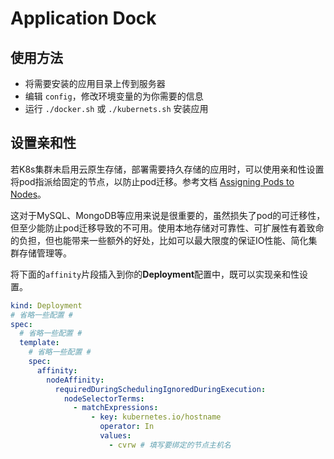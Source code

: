 # Application Dock

## 使用方法

- 将需要安装的应用目录上传到服务器
- 编辑 `config`，修改环境变量的为你需要的信息
- 运行 `./docker.sh` 或 `./kubernets.sh` 安装应用

## 设置亲和性

若K8s集群未启用云原生存储，部署需要持久存储的应用时，可以使用亲和性设置将pod指派给固定的节点，以防止pod迁移。参考文档 [Assigning Pods to Nodes](https://kubernetes.io/docs/concepts/configuration/assign-pod-node/#affinity)。

这对于MySQL、MongoDB等应用来说是很重要的，虽然损失了pod的可迁移性，但至少能防止pod迁移导致的不可用。使用本地存储对可靠性、可扩展性有着致命的负担，但也能带来一些额外的好处，比如可以最大限度的保证IO性能、简化集群存储管理等。

将下面的`affinity`片段插入到你的**Deployment**配置中，既可以实现亲和性设置。

```yaml
kind: Deployment
# 省略一些配置 #
spec:
  # 省略一些配置 #
  template:
    # 省略一些配置 #
    spec:
      affinity:
        nodeAffinity:
          requiredDuringSchedulingIgnoredDuringExecution:
            nodeSelectorTerms:
              - matchExpressions:
                  - key: kubernetes.io/hostname
                    operator: In
                    values:
                      - cvrw # 填写要绑定的节点主机名
```
